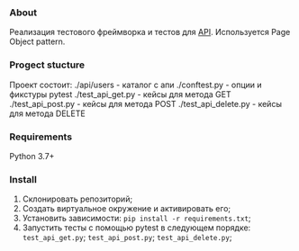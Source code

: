 ### About
Реализация тестового фреймворка и тестов для [API](https://github.com/SergeyOlinichenko/test_ocs). Используется Page Object pattern.
### Progect stucture
Проект состоит:
./api/users - каталог с апи
./conftest.py - опции и фикстуры pytest
./test_api_get.py - кейсы для метода GET
./test_api_post.py - кейсы для метода POST
./test_api_delete.py - кейсы для метода DELETE
### Requirements
Python 3.7+
### Install
1. Склонировать репозиторий;
2. Создать виртуальное окружение и активировать его;
3. Установить зависимости:
`pip install -r requirements.txt`;
4. Запустить тесты с помощью pytest в следующем порядке: 
`test_api_get.py`;
`test_api_post.py`;
`test_api_delete.py`;